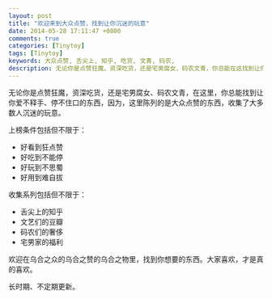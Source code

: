 ```yaml
---
layout: post
title: "欢迎来到大众点赞，找到让你沉迷的玩意"
date: 2014-05-28 17:11:47 +0800
comments: true
categories: [Tinytoy]
tags: [Tinytoy]
keywords: 大众点赞, 舌尖上, 知乎, 吃货, 文青, 码农, 
description: 无论你是点赞狂魔，资深吃货，还是宅男腐女、码农文青，你总能在这找到让你爱不释手的东西，因为这里陈列了大众点赞的东西，收集了大多数人沉迷的玩意。
---
```


无论你是点赞狂魔，资深吃货，还是宅男腐女、码农文青，在这里，你总能找到让你爱不释手、停不住口的东西，因为，这里陈列的是大众点赞的东西，收集了大多数人沉迷的玩意。

上榜条件包括但不限于：

* 好看到狂点赞
* 好吃到不能停
* 好玩到不思蜀
* 好用到难自拔

收集系列包括但不限于：

* 舌尖上的知乎
* 文艺们的豆瓣
* 码农们的奢侈
* 宅男家的福利

欢迎在乌合之众的乌合之赞的乌合之物里，找到你想要的东西。大家喜欢，才是真的喜欢。

长时期、不定期更新。